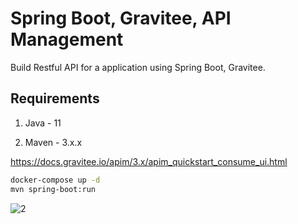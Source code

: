 # Spring Boot, Gravitee, API Management

Build Restful API for a application using Spring Boot, Gravitee.

## Requirements

1. Java - 11

2. Maven - 3.x.x

https://docs.gravitee.io/apim/3.x/apim_quickstart_consume_ui.html

```bash
docker-compose up -d
mvn spring-boot:run
```
![2](https://nordicapis.com/wp-content/uploads/Affordable-API-Management-Solutions-for-Startups-e1587079467330.jpg)

